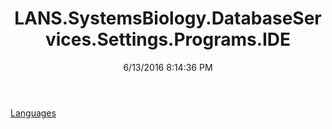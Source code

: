 ﻿---
title: LANS.SystemsBiology.DatabaseServices.Settings.Programs.IDE
date: 6/13/2016 8:14:36 PM
---

[Languages](T-LANS.SystemsBiology.DatabaseServices.Settings.Programs.IDE.Languages.html)
